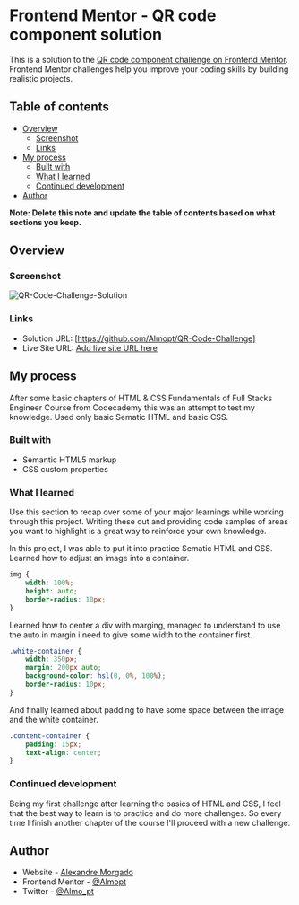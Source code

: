 # Frontend Mentor - QR code component solution

This is a solution to the [QR code component challenge on Frontend Mentor](https://www.frontendmentor.io/challenges/qr-code-component-iux_sIO_H). Frontend Mentor challenges help you improve your coding skills by building realistic projects. 

## Table of contents

- [Overview](#overview)
  - [Screenshot](#screenshot)
  - [Links](#links)
- [My process](#my-process)
  - [Built with](#built-with)
  - [What I learned](#what-i-learned)
  - [Continued development](#continued-development)
- [Author](#author)

**Note: Delete this note and update the table of contents based on what sections you keep.**

## Overview

### Screenshot

![QR-Code-Challenge-Solution](./solution_screenshot.png)

### Links

- Solution URL: [https://github.com/Almopt/QR-Code-Challenge]
- Live Site URL: [Add live site URL here](https://your-live-site-url.com)

## My process
After some basic chapters of HTML & CSS Fundamentals of Full Stacks Engineer Course from Codecademy this was an attempt to test my knowledge. Used only basic Sematic HTML and basic CSS.

### Built with

- Semantic HTML5 markup
- CSS custom properties

### What I learned

Use this section to recap over some of your major learnings while working through this project. Writing these out and providing code samples of areas you want to highlight is a great way to reinforce your own knowledge.

In this project, I was able to put it into practice Sematic HTML and CSS. Learned how to adjust an image into a container.
```css
img {
    width: 100%;
    height: auto;
    border-radius: 10px;
}
```

Learned how to center a div with marging, managed to understand to use the auto in margin i need to give some width to the container first.
```css
.white-container {
    width: 350px;
    margin: 200px auto;
    background-color: hsl(0, 0%, 100%);
    border-radius: 10px;
}
```

And finally learned about padding to have some space between the image and the white container.
```css
.content-container {
    padding: 15px;
    text-align: center;
}
```

### Continued development

Being my first challenge after learning the basics of HTML and CSS, I feel that the best way to learn is to practice and do more challenges. So every time I finish another chapter of the course I'll proceed with a new challenge.


## Author

- Website - [Alexandre Morgado](https://github.com/Almopt)
- Frontend Mentor - [@Almopt](https://www.frontendmentor.io/profile/Almopt)
- Twitter - [@Almo_pt](https://twitter.com/Almo_pt)

